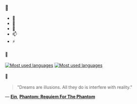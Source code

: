 ### 👋

- 🔭
- 🌱
- 💬
- 📫
- ⚡

#### 🧏

[![Most used languages](https://github-readme-stats-aynah.vercel.app/api/top-langs/?username=aynh&theme=solarized-dark&langs_count=6&layout=compact&hide_title=true)](https://github.com/anuraghazra/github-readme-stats#gh-dark-mode-only)
[![Most used languages](https://github-readme-stats-aynah.vercel.app/api/top-langs/?username=aynh&theme=solarized-light&langs_count=6&layout=compact&hide_title=true)](https://github.com/anuraghazra/github-readme-stats#gh-light-mode-only)

#### 💬

> "Dreams are illusions. All they do is interfere with reality."

&mdash; [**Ein**](https://myanimelist.net/character.php?q=Ein&cat=character), [**Phantom: Requiem For The Phantom**](https://myanimelist.net/search/all?q=Phantom%3A%20Requiem%20For%20The%20Phantom&cat=all)
